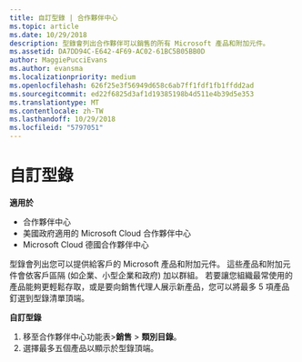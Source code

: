 ```yaml
---
title: 自訂型錄 | 合作夥伴中心
ms.topic: article
ms.date: 10/29/2018
description: 型錄會列出合作夥伴可以銷售的所有 Microsoft 產品和附加元件。
ms.assetid: DA7DD94C-E642-4F69-AC02-61BC5B05BB0D
author: MaggiePucciEvans
ms.author: evansma
ms.localizationpriority: medium
ms.openlocfilehash: 626f25e3f56949d658c6ab7ff1fdf1fb1ffdd2ad
ms.sourcegitcommit: ed22f6825d3af1d19385198b4d511e4b39d5e353
ms.translationtype: MT
ms.contentlocale: zh-TW
ms.lasthandoff: 10/29/2018
ms.locfileid: "5797051"
---
```

# <a name="customize-the-catalog"></a>自訂型錄

**適用於**

-  合作夥伴中心
-  美國政府適用的 Microsoft Cloud 合作夥伴中心
-  Microsoft Cloud 德國合作夥伴中心

型錄會列出您可以提供給客戶的 Microsoft 產品和附加元件。 這些產品和附加元件會依客戶區隔 (如企業、小型企業和政府) 加以群組。 若要讓您組織最常使用的產品能夠更輕鬆存取，或是要向銷售代理人展示新產品，您可以將最多 5 項產品釘選到型錄清單頂端。

**自訂型錄**

1.  移至合作夥伴中心功能表&gt;**銷售** &gt; **類別目錄**。
2.  選擇最多五個產品以顯示於型錄頂端。

 

 



